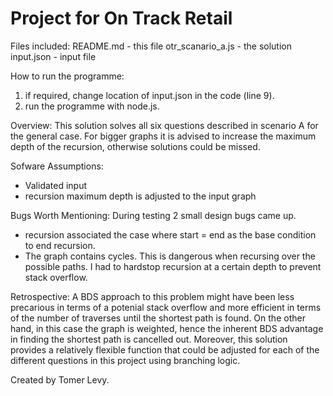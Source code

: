 # Project for On Track Retail

Files included:
README.md - this file
otr_scanario_a.js - the solution
input.json - input file

How to run the programme:
1. if required, change location of input.json in the code (line 9).
2. run the programme with node.js.

Overview:
This solution solves all six questions described in scenario A for the general case.
For bigger graphs it is advised to increase the maximum depth of the recursion, 
otherwise solutions could be missed.

Sofware Assumptions:
- Validated input
- recursion maximum depth is adjusted to the input graph

Bugs Worth Mentioning:
During testing 2 small design bugs came up.
- recursion associated the case where start = end
as the base condition to end recursion.
- The graph contains cycles. This is dangerous when recursing
over the possible paths. I had to hardstop recursion at a
certain depth to prevent stack overflow.

Retrospective:
A BDS approach to this problem might have been less precarious in terms of a potenial stack overflow and 
more efficient in terms of the number of traverses until the shortest path is found. On the other hand, 
in this case the graph is weighted, hence the inherent BDS advantage in finding the shortest path is cancelled out.
Moreover, this solution provides a relatively flexible function that could be adjusted for each of the different 
questions in this project using branching logic. 


Created by Tomer Levy.
